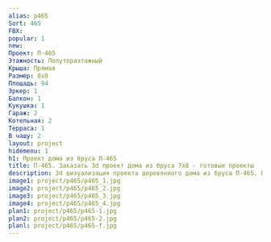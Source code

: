 ```yaml
---
alias: p465
Sort: 465
FBX: 
popular: 1
new: 
Проект: П-465
Этажность: Полутораэтажный
Крыша: Прямая
Размер: 8х8
Площадь: 94
Эркер: 1
Балкон: 1
Кукушка: 1
Гараж: 2
Котельная: 2
Терраса: 1
В чашу: 2
layout: project
hidemenu: 1
h1: Проект дома из бруса П-465
title: П-465. Заказать 3d проект дома из бруса 7х8 - готовые проекты
description: 3d визуализация проекта деревянного дома из бруса П-465. Площадь 94 м2, размер 7х8. Вы можете внести любые изменения в проект.
image1: project/p465/p465_1.jpg
image2: project/p465/p465_2.jpg
image3: project/p465/p465_3.jpg
image4: project/p465/p465_4.jpg
plan1: project/p465/p465-1.jpg
plan2: project/p465/p465-2.jpg
planl: project/p465/p465-f.jpg
---
```

